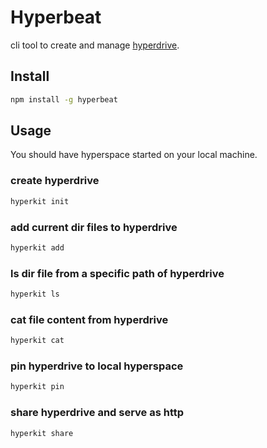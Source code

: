 # Hyperbeat

cli tool to create and manage [hyperdrive](https://github.com/hypercore-protocol/hyperdrive).

## Install

```bash
npm install -g hyperbeat
```
## Usage

You should have hyperspace started on your local machine.

### create hyperdrive

```bash
hyperkit init
```

### add current dir files to hyperdrive

```bash
hyperkit add
```

### ls dir file from a specific path of hyperdrive

```bash
hyperkit ls
```

### cat file content from hyperdrive

```bash
hyperkit cat
```

### pin hyperdrive to local hyperspace

```bash
hyperkit pin
```

### share hyperdrive and serve as http

```bash
hyperkit share
```



